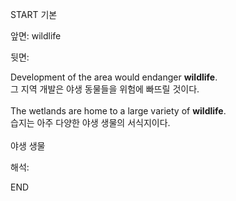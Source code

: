 START
기본

앞면:
wildlife


뒷면:
<div>Development of the area would endanger <b>wildlife</b>. </div><div>그 지역 개발은 야생 동물들을 위험에 빠뜨릴 것이다.</div><div><br></div><div><div>The wetlands are home to a large variety of <strong>wildlife</strong>. </div><div><div>습지는 아주 다양한 야생 생물의 서식지이다.</div></div></div><div><br></div><div>야생 생물</div>


해석:
<!--ID: 1746614454966-->
END